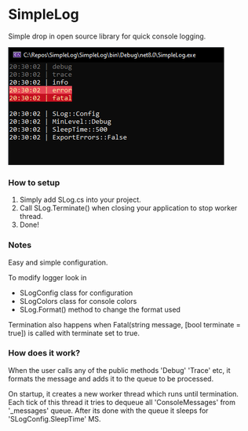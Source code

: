 # SimpleLog

Simple drop in open source library for quick console logging.

![alt text](https://github.com/itsEvil/SimpleLog/blob/master/Capture.PNG?raw=true)

### How to setup

1. Simply add SLog.cs into your project. 
2. Call SLog.Terminate() when closing your application to stop worker thread.
3. Done!

### Notes 

Easy and simple configuration.

To modify logger look in 
- SLogConfig class for configuration
- SLogColors class for console colors 
- SLog.Format() method to change the format used

Termination also happens when Fatal(string message, [bool terminate = true]) is called with terminate set to true.

### How does it work?

When the user calls any of the public methods 'Debug' 'Trace' etc,
it formats the message and adds it to the queue to be processed.

On startup, it creates a new worker thread which runs until termination. 
Each tick of this thread it tries to dequeue all 'ConsoleMessages' from '_messages' queue.
After its done with the queue it sleeps for 'SLogConfig.SleepTime' MS.


